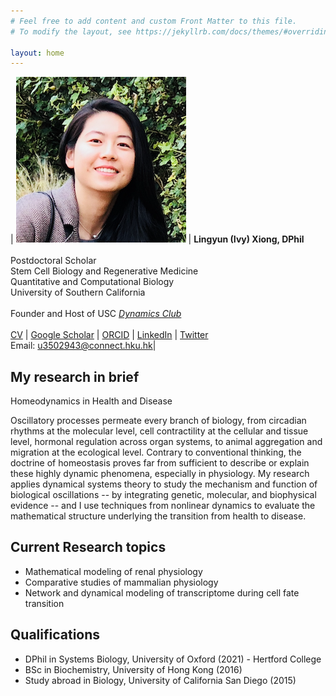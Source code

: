 ```yaml
---
# Feel free to add content and custom Front Matter to this file.
# To modify the layout, see https://jekyllrb.com/docs/themes/#overriding-theme-defaults

layout: home
---
```


| ![profile](/images/profile_ivy.png) | **Lingyun (Ivy) Xiong, DPhil** <br /><br /> Postdoctoral Scholar <br /> Stem Cell Biology and Regenerative Medicine <br />Quantitative and Computational Biology <br /> University of Southern California <br /><br /> Founder and Host of USC [*Dynamics Club*](https://lingyunxiong.github.io/DynamicsClub/) <br /> <br /> [CV](https://drive.google.com/file/d/1zOBjmKlzsq1wnQeEepXZeocNx7c6YW-5/view?usp=sharing) \| [Google Scholar](https://scholar.google.com/citations?user=q0Z3EMMAAAAJ&hl) \| [ORCID](https://orcid.org/0000-0003-4594-4120) \| [LinkedIn](https://www.linkedin.com/in/lingyun-xiong/) \| [Twitter](https://twitter.com/ivy_lxiong) <br /> Email: [u3502943@connect.hku.hk](mailto:u3502943@connect.hku.hk)|

## **My research in brief**

Homeodynamics in Health and Disease

Oscillatory processes permeate every branch of biology, from circadian rhythms at the molecular level, cell contractility at the cellular and tissue level, hormonal regulation across organ systems, to animal aggregation and migration at the ecological level. Contrary to conventional thinking, the doctrine of homeostasis proves far from sufficient to describe or explain these highly dynamic phenomena, especially in physiology. My research applies dynamical systems theory to study the mechanism and function of biological oscillations -- by integrating genetic, molecular, and biophysical evidence -- and I use techniques from nonlinear dynamics to evaluate the mathematical structure underlying the transition from health to disease.

## **Current Research topics**
- Mathematical modeling of renal physiology
- Comparative studies of mammalian physiology
- Network and dynamical modeling of transcriptome during cell fate transition 

## **Qualifications** 
* DPhil in Systems Biology, University of Oxford (2021) - Hertford College 
* BSc in Biochemistry, University of Hong Kong (2016) 
* Study abroad in Biology, University of California San Diego (2015)


